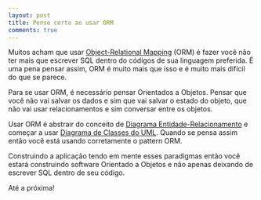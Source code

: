```yaml
---
layout: post
title: Pense certo ao usar ORM
comments: true
---
```


Muitos acham que usar [Object-Relational Mapping](http://en.wikipedia.org/wiki/Object-relational_mapping) (ORM) é fazer você não ter mais que escrever SQL dentro do códigos de sua linguagem preferida. É uma pena pensar assim, ORM é muito mais que isso e é muito mais difícil do que se parece.

Para se usar ORM, é necessário pensar Orientados a Objetos. Pensar que você não vai salvar os dados e sim que vai salvar o estado do objeto, que não vai usar relacionamentos e sim conversar entre os objetos.

Usar ORM é abstrair do conceito de [Diagrama Entidade-Relacionamento](http://en.wikipedia.org/wiki/Entity-relationship_model) e começar a usar <a href="http://en.wikipedia.org/wiki/Class_diagram" target="_blank">Diagrama de Classes do UML</a>. Quando se pensa assim então você está usando corretamente o pattern ORM.

Construindo a aplicação tendo em mente esses paradigmas então você estará construindo software Orientado a Objetos e não apenas deixando de escrever SQL dentro de seu código.

Até a próxima!
